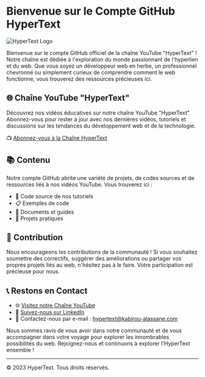 # Bienvenue sur le Compte GitHub HyperText

![HyperText Logo](./logo.png)

Bienvenue sur le compte GitHub officiel de la chaîne YouTube "HyperText" ! Notre chaîne est dédiée à l'exploration du monde passionnant de l'hyperlien et du web. Que vous soyez un développeur web en herbe, un professionnel chevronné ou simplement curieux de comprendre comment le web fonctionne, vous trouverez des ressources précieuses ici.

## 🌐 Chaîne YouTube "HyperText"

Découvrez nos vidéos éducatives sur notre chaîne YouTube "HyperText". Abonnez-vous pour rester à jour avec nos dernières vidéos, tutoriels et discussions sur les tendances du développement web et de la technologie.

📺 [Abonnez-vous à la Chaîne HyperText](https://www.youtube.com/@HyperText23)

## 📚 Contenu

Notre compte GitHub abrite une variété de projets, de codes sources et de ressources liés à nos vidéos YouTube. Vous trouverez ici :

- 📁 Code source de nos tutoriels
- 📋 Exemples de code
- 📝 Documents et guides
- 🧪 Projets pratiques

## 🤝 Contribution

Nous encourageons les contributions de la communauté ! Si vous souhaitez soumettre des correctifs, suggérer des améliorations ou partager vos propres projets liés au web, n'hésitez pas à le faire. Votre participation est précieuse pour nous.

## 📞 Restons en Contact

- 🌐 [Visitez notre Chaîne YouTube](https://www.youtube.com/@HyperText23)
- 👤 [Suivez-nous sur LinkedIn](linkedin.com/in/kabirou-alassane-11293524a)
- 📧 Contactez-nous par e-mail : hypertext@kabirou-alassane.com

Nous sommes ravis de vous avoir dans notre communauté et de vous accompagner dans votre voyage pour explorer les innombrables possibilités du web. Rejoignez-nous et continuons à explorer l'HyperText ensemble !

---

© 2023 HyperText. Tous droits réservés.

